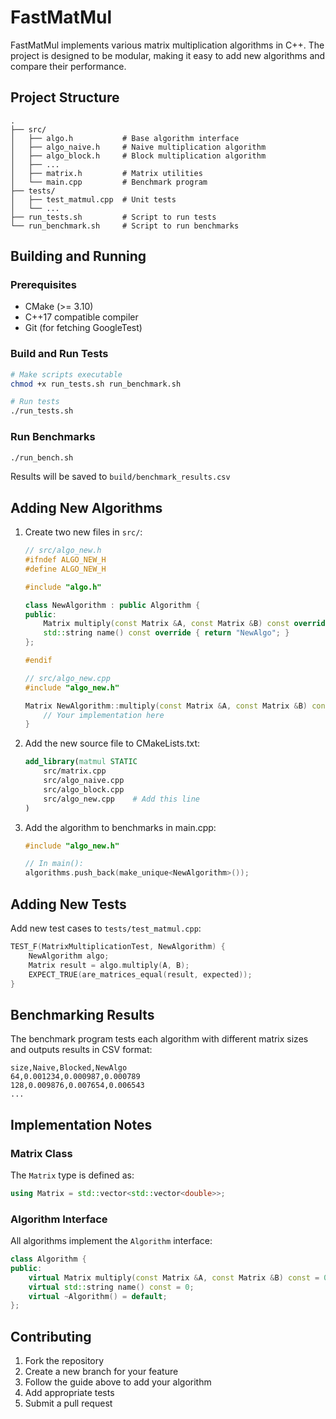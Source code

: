# FastMatMul

FastMatMul implements various matrix multiplication algorithms in C++. The project is designed to be modular, making it easy to add new algorithms and compare their performance.

## Project Structure
```
.
├── src/
│   ├── algo.h           # Base algorithm interface
│   ├── algo_naive.h     # Naive multiplication algorithm
│   ├── algo_block.h     # Block multiplication algorithm
│   ├── ...
│   ├── matrix.h         # Matrix utilities
│   └── main.cpp         # Benchmark program
├── tests/
│   ├── test_matmul.cpp  # Unit tests
│   └── ...
├── run_tests.sh         # Script to run tests
└── run_benchmark.sh     # Script to run benchmarks
```

## Building and Running

### Prerequisites
- CMake (>= 3.10)
- C++17 compatible compiler
- Git (for fetching GoogleTest)

### Build and Run Tests
```bash
# Make scripts executable
chmod +x run_tests.sh run_benchmark.sh

# Run tests
./run_tests.sh
```

### Run Benchmarks
```bash
./run_bench.sh
```
Results will be saved to `build/benchmark_results.csv`

## Adding New Algorithms

1. Create two new files in `src/`:
   ```cpp
   // src/algo_new.h
   #ifndef ALGO_NEW_H
   #define ALGO_NEW_H
   
   #include "algo.h"
   
   class NewAlgorithm : public Algorithm {
   public:
       Matrix multiply(const Matrix &A, const Matrix &B) const override;
       std::string name() const override { return "NewAlgo"; }
   };
   
   #endif

   // src/algo_new.cpp
   #include "algo_new.h"
   
   Matrix NewAlgorithm::multiply(const Matrix &A, const Matrix &B) const {
       // Your implementation here
   }
   ```

2. Add the new source file to CMakeLists.txt:
   ```cmake
   add_library(matmul STATIC
       src/matrix.cpp
       src/algo_naive.cpp
       src/algo_block.cpp
       src/algo_new.cpp    # Add this line
   )
   ```

3. Add the algorithm to benchmarks in main.cpp:
   ```cpp
   #include "algo_new.h"
   
   // In main():
   algorithms.push_back(make_unique<NewAlgorithm>());
   ```

## Adding New Tests

Add new test cases to `tests/test_matmul.cpp`:

```cpp
TEST_F(MatrixMultiplicationTest, NewAlgorithm) {
    NewAlgorithm algo;
    Matrix result = algo.multiply(A, B);
    EXPECT_TRUE(are_matrices_equal(result, expected));
}
```

## Benchmarking Results

The benchmark program tests each algorithm with different matrix sizes and outputs results in CSV format:
```
size,Naive,Blocked,NewAlgo
64,0.001234,0.000987,0.000789
128,0.009876,0.007654,0.006543
...
```

## Implementation Notes

### Matrix Class
The `Matrix` type is defined as:
```cpp
using Matrix = std::vector<std::vector<double>>;
```

### Algorithm Interface
All algorithms implement the `Algorithm` interface:
```cpp
class Algorithm {
public:
    virtual Matrix multiply(const Matrix &A, const Matrix &B) const = 0;
    virtual std::string name() const = 0;
    virtual ~Algorithm() = default;
};
```

## Contributing

1. Fork the repository
2. Create a new branch for your feature
3. Follow the guide above to add your algorithm
4. Add appropriate tests
5. Submit a pull request